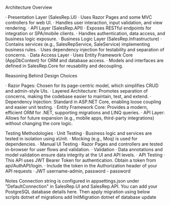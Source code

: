 Architecture Overview

·	Presentation Layer (SalesRep.UI)
  ·	Uses Razor Pages and some MVC controllers for web UI.
  ·	Handles user interaction, input validation, and view rendering.
·	API Layer (SalesRep.API)
  ·	Exposes RESTful endpoints for integration or SPA/mobile clients.
  ·	Handles authentication, data access, and business logic exposure.
·	Business Logic Layer (SalesRep.Infrastructure)
  ·	Contains services (e.g., SalesRepService, SaleService) implementing business rules.
  ·	Uses dependency injection for testability and separation of concerns.
·	Data Access Layer
  ·	Uses Entity Framework Core (AppDbContext) for ORM and database access.
  ·	Models and interfaces are defined in SalesRep.Core for reusability and decoupling.
  
Reasoning Behind Design Choices

·	Razor Pages: Chosen for its page-centric model, which simplifies CRUD and admin-style UIs.
·	Layered Architecture: Promotes separation of concerns, making the codebase easier to maintain, test, and extend.
·	Dependency Injection: Standard in ASP.NET Core, enabling loose coupling and easier unit testing.
·	Entity Framework Core: Provides a modern, efficient ORM for .NET, supporting migrations and LINQ queries.
·	API Layer: Allows for future expansion (e.g., mobile apps, third-party integrations) without changing the core logic.

Testing Methodologies
·	Unit Testing
  ·	Business logic and services are tested in isolation using xUnit.
  ·	Mocking (e.g., Moq) is used for dependencies.
·	Manual UI Testing
·	  Razor Pages and controllers are tested in-browser for user flows and validation.
·	Validation
·	  Data annotations and model validation ensure data integrity at the UI and API levels.
·	API Testing
  ·	This API uses JWT Bearer Token for authentication. Obtain a token from api/AuthAPI/login.
  ·	Include the token in the Authorization header of your API requests
  ·	JWT username-admin, password - password

Notes
Connection string is configured in appsettings.json under "DefaultConnection" in SalesRep.UI and SalesRep.API. You can add your PostgreSQL database details here.
Then apply migration using below scripts
dotnet ef migrations add InitMigration
dotnet ef database update


